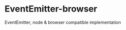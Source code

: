 EventEmitter-browser
====================

EventEmitter, node &amp; browser compatible implementation
